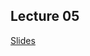 ## Lecture 05

[Slides](/assets/lectures/lect05/Lecture_05_noSol.html)                              
